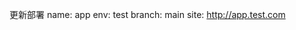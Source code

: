 <!--
 Copyright (c) 2023 kk

 This software is released under the MIT License.
 https://opensource.org/licenses/MIT
-->

更新部署
name: app
env: test
branch: main
site: http://app.test.com



